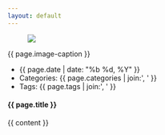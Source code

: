 ```yaml
---
layout: default
---
```


<div class="page row top-xs start-xs">
	<div class="col-xs-12 col-sm-12 col-md-3">
		<figure><img src="{{ page.image }}"></figure>
		<figcaption>{{ page.image-caption }}</figcaption>
		<ul class="meta">
			<li>{{ page.date | date: "%b %d, %Y" }}</li>
			<li>Categories: {{ page.categories | join:', ' }}</li>
			<li>Tags: {{ page.tags | join:', ' }}</li>
		</ul>
	</div>
	<div class="post col-xs-12 col-sm-9">
		<h4>{{ page.title }}</h3>
		{{ content }}	
	</div>
</div>